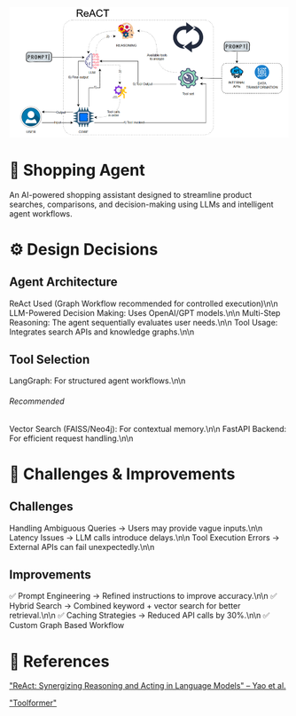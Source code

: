 ![alt text](image.png)


# 🛒 Shopping Agent
An AI-powered shopping assistant designed to streamline product searches, comparisons, and decision-making using LLMs and intelligent agent workflows.


# ⚙️ Design Decisions
## Agent Architecture
ReAct Used (Graph Workflow recommended for controlled execution)\n\n
LLM-Powered Decision Making: Uses OpenAI/GPT models.\n\n
Multi-Step Reasoning: The agent sequentially evaluates user needs.\n\n
Tool Usage: Integrates search APIs and knowledge graphs.\n\n
## Tool Selection
LangGraph: For structured agent workflows.\n\n
###### _Recommended_
Vector Search (FAISS/Neo4j): For contextual memory.\n\n
FastAPI Backend: For efficient request handling.\n\n


# 🚧 Challenges & Improvements

## Challenges
Handling Ambiguous Queries → Users may provide vague inputs.\n\n
Latency Issues → LLM calls introduce delays.\n\n
Tool Execution Errors → External APIs can fail unexpectedly.\n\n

## Improvements
✅ Prompt Engineering → Refined instructions to improve accuracy.\n\n
✅ Hybrid Search → Combined keyword + vector search for better retrieval.\n\n
✅ Caching Strategies → Reduced API calls by 30%.\n\n
✅ Custom Graph Based Workflow

# 📖 References


["ReAct: Synergizing Reasoning and Acting in Language Models" – Yao et al.](https://arxiv.org/abs/2210.03629)

["Toolformer"](https://arxiv.org/abs/2302.04761)